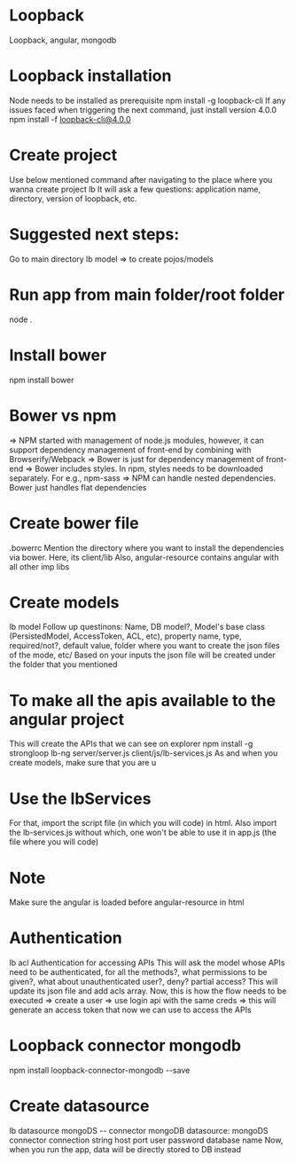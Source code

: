 # Loopback
Loopback, angular, mongodb

# Loopback installation
Node needs to be installed as prerequisite
npm install -g loopback-cli
If any issues faced when triggering the next command, just install version 4.0.0
npm install -f loopback-cli@4.0.0

# Create project 
Use below mentioned command after navigating to the place where you wanna create project
lb
It will ask a few questions: application name, directory, version of loopback, etc.

# Suggested next steps:
Go to main directory
lb model => to create pojos/models

# Run app from main folder/root folder
node .

# Install bower
npm install bower

# Bower vs npm
=> NPM started with management of node.js modules, however, it can support dependency management of front-end by combining with Browserify/Webpack
=> Bower is just for dependency management of front-end
=> Bower includes styles. In npm, styles needs to be downloaded separately. For e.g., npm-sass
=> NPM can handle nested dependencies. Bower just handles flat dependencies

# Create bower file
.bowerrc
Mention the directory where you want to install the dependencies via bower. Here, its client/lib
Also, angular-resource contains angular with all other imp libs

# Create models
lb model
Follow up questinons: Name, DB model?, Model's base class (PersistedModel, AccessToken, ACL, etc), property name, type, required/not?, default value, folder where you want to create the json files of the mode, etc/
Based on your inputs the json file will be created under the folder that you mentioned

# To make all the apis available to the angular project
This will create the APIs that we can see on explorer
npm install -g strongloop
lb-ng server/server.js client/js/lb-services.js
As and when you create models, make sure that you are u

# Use the lbServices
For that, import the script file (in which you will code) in html. Also import the lb-services.js without which, one won't be able to use it in app.js (the file where you will code)

# Note
Make sure the angular is loaded before angular-resource in html

# Authentication
lb acl
Authentication for accessing APIs
This will ask the model whose APIs need to be authenticated, for all the methods?, what permissions to be given?, what about unauthenticated user?, deny? partial access?
This will update its json file and add acls array.
Now, this is how the flow needs to be executed => create a user => use login api with the same creds => this will generate an access token that now we can use to access the APIs

# Loopback connector mongodb
npm install loopback-connector-mongodb --save

# Create datasource
lb datasource mongoDS -- connector mongoDB
datasource: mongoDS
connector
connection string
host
port
user
password
database name
Now, when you run the app, data will be directly stored to DB instead
